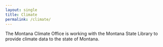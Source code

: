 ```yaml
---
layout: single
title: Climate
permalink: /climate/
---
```


The Montana Climate Office is working with the Montana State Library to provide climate data to the state of Montana. 